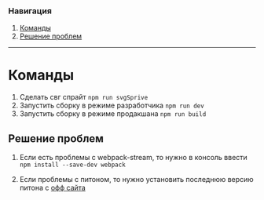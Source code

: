 ### Навигация
1. [Команды]()
2. [Решение проблем](https://github.com/Sergey250890/Gulp-2022/edit/main/README.md#%D1%80%D0%B5%D1%88%D0%B5%D0%BD%D0%B8%D0%B5-%D0%BF%D1%80%D0%BE%D0%B1%D0%BB%D0%B5%D0%BC)

____
# Команды
 1. Сделать свг спрайт ` npm run svgSprive `
 2. Запустить сборку в режиме разработчика ` npm run dev `
 3. Запустить сборку в режиме продакшана ` npm run build `

## Решение проблем
1. Если есть проблемы с webpack-stream, то нужно в консоль ввести `npm install --save-dev webpack`

2. Если проблемы с питоном, то нужно установить последнюю версию питона с [офф сайта](https://www.python.org/downloads/)

